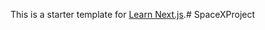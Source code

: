 This is a starter template for [Learn Next.js](https://nextjs.org/learn).#   S p a c e X P r o j e c t  
 